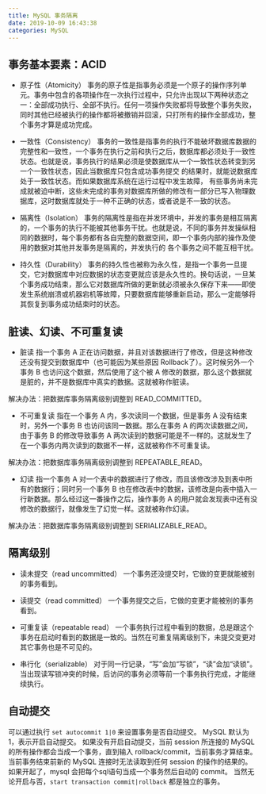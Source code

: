 ```yaml
---
title: MySQL 事务隔离
date: 2019-10-09 16:43:38
categories: MySQL
---
```

## 事务基本要素：ACID
* 原子性（Atomicity）
事务的原子性是指事务必须是一个原子的操作序列单元。事务中包含的各项操作在一次执行过程中，只允许出现以下两种状态之一：全部成功执行、全部不执行。任何一项操作失败都将导致整个事务失败，同时其他已经被执行的操作都将被撤销并回滚，只打所有的操作全部成功，整个事务才算是成功完成。

* 一致性（Consistency）
事务的一致性是指事务的执行不能破坏数据库数据的完整性和一致性，一个事务在执行之前和执行之后，数据库都必须处于一致性状态。也就是说，事务执行的结果必须是使数据库从一个一致性状态转变到另一个一致性状态，因此当数据库只包含成功事务提交 的结果时，就能说数据库处于一致性状态。而如果数据库系统在运行过程中发生故障， 有些事务尚未完成就被迫中断，这些未完成的事务对数据库所做的修改有一部分已写入物理数据库，这时数据库就处于一种不正确的状态，或者说是不一致的状态。

* 隔离性（Isolation）
事务的隔离性是指在并发环境中，并发的事务是相互隔离的，一个事务的执行不能被其他事务干扰。也就是说，不同的事务并发操纵相同的数据时，每个事务都有各自完整的数据空间，即一个事务内部的操作及使用的数据对其他并发事务是隔离的，并发执行的 各个事务之间不能互相干扰。

* 持久性（Durability）
事务的持久性也被称为永久性，是指一个事务一旦提交，它对数据库中对应数据的状态变更就应该是永久性的。换句话说，一旦某个事务成功结束，那么它对数据库所做的更新就必须被永久保存下来——即使发生系统崩溃或机器宕机等故障，只要数据库能够重新启动，那么一定能够将其恢复到事务成功结束时的状态。

## 脏读、幻读、不可重复读
* 脏读
指一个事务 A 正在访问数据，并且对该数据进行了修改，但是这种修改还没有提交到数据库中（也可能因为某些原因 Rollback了）。这时候另外一个事务 B 也访问这个数据，然后使用了这个被 A 修改的数据，那么这个数据就是脏的，并不是数据库中真实的数据。这就被称作脏读。

解决办法：把数据库事务隔离级别调整到 READ_COMMITTED。

* 不可重复读
指在一个事务 A 内，多次读同一个数据，但是事务 A 没有结束时，另外一个事务 B 也访问该同一数据。那么在事务 A 的两次读数据之间，由于事务 B 的修改导致事务 A 两次读到的数据可能是不一样的。这就发生了在一个事务内两次读到的数据不一样，这就被称作不可重复读。

解决办法：把数据库事务隔离级别调整到 REPEATABLE_READ。

* 幻读
指一个事务 A 对一个表中的数据进行了修改，而且该修改涉及到表中所有的数据行；同时另一个事务 B 也在修改表中的数据，该修改是向表中插入一行新数据。那么经过这一番操作之后，操作事务 A 的用户就会发现表中还有没修改的数据行，就像发生了幻觉一样。这就被称作幻读。

解决办法：把数据库事务隔离级别调整到 SERIALIZABLE_READ。

## 隔离级别
* 读未提交（read uncommitted）
一个事务还没提交时，它做的变更就能被别的事务看到。

* 读提交（read committed）
一个事务提交之后，它做的变更才能被别的事务看到。

* 可重复读（repeatable read）
一个事务执行过程中看到的数据，总是跟这个事务在启动时看到的数据是一致的。当然在可重复隔离级别下，未提交变更对其它事务也是不可见的。

* 串行化（serializable）
对于同一行记录，“写”会加“写锁”，“读”会加“读锁”。当出现读写锁冲突的时候，后访问的事务必须等前一个事务执行完成，才能继续执行。

## 自动提交
可以通过执行 `set autocommit 1|0` 来设置事务是否自动提交。
MySQL 默认为 1，表示开启自动提交。
如果没有开启自动提交，当前 session 所连接的 MySQL 的所有操作都会当成一个事务，直到输入 rollback/commit，当前事务才算结束。当前事务结束前新的 MySQL 连接时无法读取到任何 session 的操作的结果的。
如果开起了，mysql 会把每个sql语句当成一个事务然后自动的 commit。
当然无论开启与否，`start transaction commit|rollback` 都是独立的事务。
